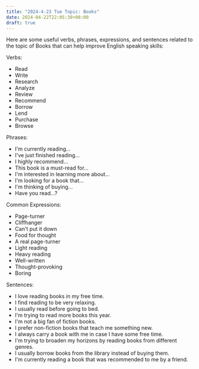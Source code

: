 ```yaml
---
title: "2024-4-23 Tue Topic: Books"
date: 2024-04-22T22:05:38+08:00
draft: true
---
```


Here are some useful verbs, phrases, expressions, and sentences related to the topic of Books that can help improve English speaking skills:

Verbs:
- Read
- Write
- Research
- Analyze
- Review
- Recommend
- Borrow
- Lend
- Purchase
- Browse

Phrases:
- I'm currently reading...
- I've just finished reading...
- I highly recommend...
- This book is a must-read for...
- I'm interested in learning more about...
- I'm looking for a book that...
- I'm thinking of buying...
- Have you read...?

Common Expressions:
- Page-turner
- Cliffhanger
- Can't put it down
- Food for thought
- A real page-turner
- Light reading
- Heavy reading
- Well-written
- Thought-provoking
- Boring

Sentences:
- I love reading books in my free time.
- I find reading to be very relaxing.
- I usually read before going to bed.
- I'm trying to read more books this year.
- I'm not a big fan of fiction books.
- I prefer non-fiction books that teach me something new.
- I always carry a book with me in case I have some free time.
- I'm trying to broaden my horizons by reading books from different genres.
- I usually borrow books from the library instead of buying them.
- I'm currently reading a book that was recommended to me by a friend.
